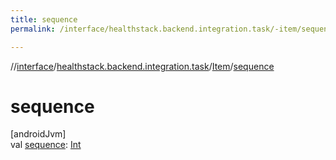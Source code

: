```yaml
---
title: sequence
permalink: /interface/healthstack.backend.integration.task/-item/sequence.html

---
```

//[interface](/bi_interface.html)/[healthstack.backend.integration.task](../index.html)/[Item](index.html)/[sequence](sequence.html)



# sequence



[androidJvm]\
val [sequence](sequence.html): [Int](https://kotlinlang.org/api/latest/jvm/stdlib/kotlin/-int/index.html)




